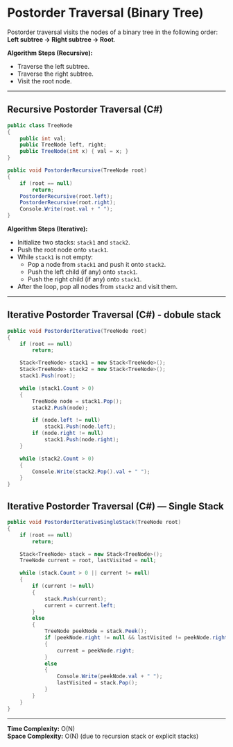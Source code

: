 # Postorder Traversal (Binary Tree)

Postorder traversal visits the nodes of a binary tree in the following order: **Left subtree → Right subtree → Root**.

**Algorithm Steps (Recursive):**

- Traverse the left subtree.
- Traverse the right subtree.
- Visit the root node.

---

## Recursive Postorder Traversal (C#)

```csharp
public class TreeNode
{
    public int val;
    public TreeNode left, right;
    public TreeNode(int x) { val = x; }
}

public void PostorderRecursive(TreeNode root)
{
    if (root == null)
        return;
    PostorderRecursive(root.left);
    PostorderRecursive(root.right);
    Console.Write(root.val + " ");
}
```

**Algorithm Steps (Iterative):**

- Initialize two stacks: `stack1` and `stack2`.
- Push the root node onto `stack1`.
- While `stack1` is not empty:
  - Pop a node from `stack1` and push it onto `stack2`.
  - Push the left child (if any) onto `stack1`.
  - Push the right child (if any) onto `stack1`.
- After the loop, pop all nodes from `stack2` and visit them.

---

## Iterative Postorder Traversal (C#) - dobule stack

```csharp
public void PostorderIterative(TreeNode root)
{
    if (root == null)
        return;

    Stack<TreeNode> stack1 = new Stack<TreeNode>();
    Stack<TreeNode> stack2 = new Stack<TreeNode>();
    stack1.Push(root);

    while (stack1.Count > 0)
    {
        TreeNode node = stack1.Pop();
        stack2.Push(node);

        if (node.left != null)
            stack1.Push(node.left);
        if (node.right != null)
            stack1.Push(node.right);
    }

    while (stack2.Count > 0)
    {
        Console.Write(stack2.Pop().val + " ");
    }
}
```

## Iterative Postorder Traversal (C#) — Single Stack

```csharp
public void PostorderIterativeSingleStack(TreeNode root)
{
    if (root == null)
        return;

    Stack<TreeNode> stack = new Stack<TreeNode>();
    TreeNode current = root, lastVisited = null;

    while (stack.Count > 0 || current != null)
    {
        if (current != null)
        {
            stack.Push(current);
            current = current.left;
        }
        else
        {
            TreeNode peekNode = stack.Peek();
            if (peekNode.right != null && lastVisited != peekNode.right)
            {
                current = peekNode.right;
            }
            else
            {
                Console.Write(peekNode.val + " ");
                lastVisited = stack.Pop();
            }
        }
    }
}
```

---

**Time Complexity:** O(N)  
**Space Complexity:** O(N) (due to recursion stack or explicit stacks)
